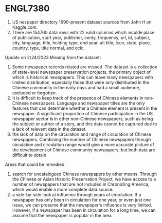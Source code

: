 # ENGL7380
1. US nespaper directory 1690-present dataset sources from John H on Kaggle.com.
2. There are 154760 data rows with 22 valid columns which inculde place of publication, start year, publisher, conty, frequency, url, id, subject, city, language, title, holding type, end year, alt title, lccn, state, place, country, type, title normal, and oclc.


Update on 2/24/2023
Missing from the dataset:
1. Some newspaper records related are missed. The dataset is a collection of state-level newspaper preservation projects, the primary object of which is historical newspapers. This can leave many newspapers with limited distribution, especially those that were only distributed in the Chinese community in the early days and had a small audience, excluded or forgotten.
2. It is difficult to keep track of the presence of Chinese elements in non-Chinese newspapers. Language and newspaper titles are the only features that can determine whether a Chinese element is present in the newspaper. A significant proportion of Chinese participation in the US newspaper sector is in other non-Chinese newspapers, such as being the subject or author of a story, and this data cannot be captured due to a lack of relevant data in the dataset.
3. the lack of data on the circulation and range of circulation of Chinese newspapers. Combining the number of Chinese newspapers through circulation and circulation range would give a more accurate picture of the development of Chinese community newspapers, but both data are difficult to obtain.

Areas that could be remedied:
1. search for uncatalogued Chinese newspapers by other means. Through the Chinese or Asian Historic Preservation Project, we have access to a number of newspapers that are not included in Chronicling America, which would enable a more complete data source.
2. a side-by-side look at influence through years of circulation. If a newspaper has only been in circulation for one year, or even just one issue, we can presume that the newspaper's influence is very limited. However, if a newspaper has been in circulation for a long time, we can assume that the newspaper is popular in the area.
